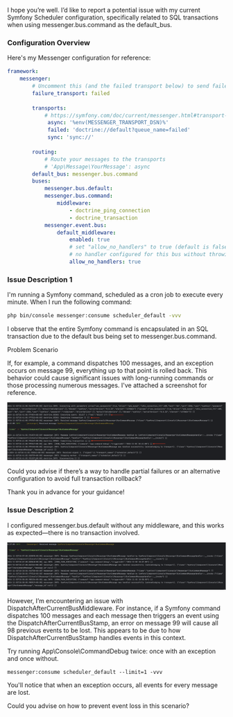 I hope you’re well. I’d like to report a potential issue with my current Symfony Scheduler configuration, 
specifically related to SQL transactions when using messenger.bus.command as the default_bus.


###  Configuration Overview
Here's my Messenger configuration for reference:

```yaml 
framework:
    messenger:
        # Uncomment this (and the failed transport below) to send failed messages to this transport for later handling.
        failure_transport: failed

        transports:
            # https://symfony.com/doc/current/messenger.html#transport-configuration
             async: '%env(MESSENGER_TRANSPORT_DSN)%'
             failed: 'doctrine://default?queue_name=failed'
             sync: 'sync://'

        routing:
            # Route your messages to the transports
            # 'App\Message\YourMessage': async
        default_bus: messenger.bus.command
        buses:
            messenger.bus.default:
            messenger.bus.command:
                middleware:
                    - doctrine_ping_connection
                    - doctrine_transaction
            messenger.event.bus:
                default_middleware:
                    enabled: true
                    # set "allow_no_handlers" to true (default is false) to allow having
                    # no handler configured for this bus without throwing an exception
                    allow_no_handlers: true
```

### Issue Description 1

I'm running a Symfony command, scheduled as a cron job to execute every minute. When I run the following command:

```bash
php bin/console messenger:consume scheduler_default -vvv
```

I observe that the entire Symfony command is encapsulated in an SQL transaction due to the default bus being set to messenger.bus.command.

Problem Scenario

If, for example, a command dispatches 100 messages, and an exception occurs on message 99, everything up to that point is rolled back. This behavior could cause significant issues with long-running commands or those processing numerous messages. I've attached a screenshot for reference.

![shoot1](./project/public/screen/capture_1.png)

Could you advise if there’s a way to handle partial failures or an alternative configuration to avoid full transaction rollback?

Thank you in advance for your guidance!


### Issue Description 2

I configured messenger.bus.default without any middleware, and this works as expected—there is no transaction involved.

![shoot2](./project/public/screen/capture_2.png)

However, I’m encountering an issue with DispatchAfterCurrentBusMiddleware. For instance, if a Symfony command dispatches 100 messages and each message then triggers an event using the DispatchAfterCurrentBusStamp, an error on message 99 will cause all 98 previous events to be lost. This appears to be due to how DispatchAfterCurrentBusStamp handles events in this context.


Try running App\Console\CommandDebug twice: once with an exception and once without.

```
messenger:consume scheduler_default --limit=1 -vvv 
```

You'll notice that when an exception occurs, all events for every message are lost.


Could you advise on how to prevent event loss in this scenario?